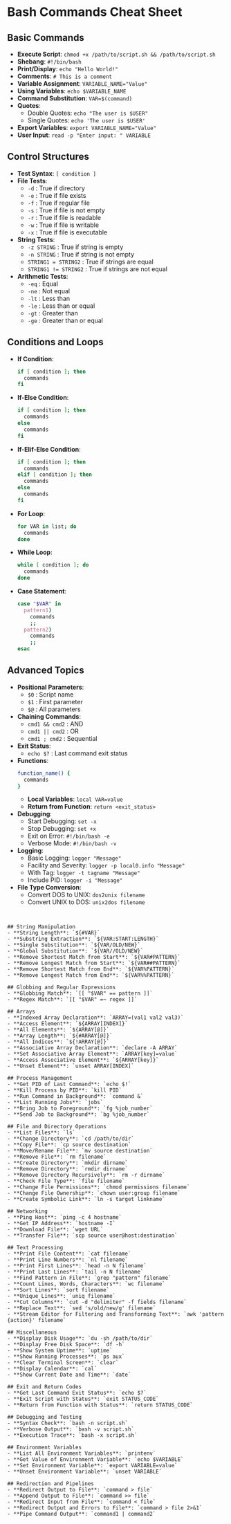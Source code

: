 
# Bash Commands Cheat Sheet

## Basic Commands
- **Execute Script**: `chmod +x /path/to/script.sh && /path/to/script.sh`
- **Shebang**: `#!/bin/bash`
- **Print/Display**: `echo "Hello World!"`
- **Comments**: `# This is a comment`
- **Variable Assignment**: `VARIABLE_NAME="Value"`
- **Using Variables**: `echo $VARIABLE_NAME`
- **Command Substitution**: `VAR=$(command)`
- **Quotes**: 
  - Double Quotes: `echo "The user is $USER"`
  - Single Quotes: `echo 'The user is $USER'`
- **Export Variables**: `export VARIABLE_NAME="Value"`
- **User Input**: `read -p "Enter input: " VARIABLE`

## Control Structures
- **Test Syntax**: `[ condition ]`
- **File Tests**:
  - `-d` : True if directory
  - `-e` : True if file exists
  - `-f` : True if regular file
  - `-s` : True if file is not empty
  - `-r` : True if file is readable
  - `-w` : True if file is writable
  - `-x` : True if file is executable
- **String Tests**:
  - `-z STRING` : True if string is empty
  - `-n STRING` : True if string is not empty
  - `STRING1 = STRING2` : True if strings are equal
  - `STRING1 != STRING2` : True if strings are not equal
- **Arithmetic Tests**:
  - `-eq` : Equal
  - `-ne` : Not equal
  - `-lt` : Less than
  - `-le` : Less than or equal
  - `-gt` : Greater than
  - `-ge` : Greater than or equal

## Conditions and Loops
- **If Condition**:
  ```bash
  if [ condition ]; then
    commands
  fi
  ```
- **If-Else Condition**:
  ```bash
  if [ condition ]; then
    commands
  else
    commands
  fi
  ```
- **If-Elif-Else Condition**:
  ```bash
  if [ condition ]; then
    commands
  elif [ condition ]; then
    commands
  else
    commands
  fi
  ```
- **For Loop**:
  ```bash
  for VAR in list; do
    commands
  done
  ```
- **While Loop**:
  ```bash
  while [ condition ]; do
    commands
  done
  ```
- **Case Statement**:
  ```bash
  case "$VAR" in
    pattern1)
      commands
      ;;
    pattern2)
      commands
      ;;
  esac
  ```

## Advanced Topics
- **Positional Parameters**:
  - `$0` : Script name
  - `$1` : First parameter
  - `$@` : All parameters
- **Chaining Commands**:
  - `cmd1 && cmd2` : AND
  - `cmd1 || cmd2` : OR
  - `cmd1 ; cmd2` : Sequential
- **Exit Status**:
  - `echo $?` : Last command exit status
- **Functions**:
  ```bash
  function_name() {
    commands
  }
  ```
  - **Local Variables**: `local VAR=value`
  - **Return from Function**: `return <exit_status>`
- **Debugging**:
  - Start Debugging: `set -x`
  - Stop Debugging: `set +x`
  - Exit on Error: `#!/bin/bash -e`
  - Verbose Mode: `#!/bin/bash -v`
- **Logging**:
  - Basic Logging: `logger "Message"`
  - Facility and Severity: `logger -p local0.info "Message"`
  - With Tag: `logger -t tagname "Message"`
  - Include PID: `logger -i "Message"`
- **File Type Conversion**:
  - Convert DOS to UNIX: `dos2unix filename`
  - Convert UNIX to DOS: `unix2dos filename`
```

 
## String Manipulation
- **String Length**: `${#VAR}`
- **Substring Extraction**: `${VAR:START:LENGTH}`
- **Single Substitution**: `${VAR/OLD/NEW}`
- **Global Substitution**: `${VAR//OLD/NEW}`
- **Remove Shortest Match from Start**: `${VAR#PATTERN}`
- **Remove Longest Match from Start**: `${VAR##PATTERN}`
- **Remove Shortest Match from End**: `${VAR%PATTERN}`
- **Remove Longest Match from End**: `${VAR%%PATTERN}`

## Globbing and Regular Expressions
- **Globbing Match**: `[[ "$VAR" == pattern ]]`
- **Regex Match**: `[[ "$VAR" =~ regex ]]`

## Arrays
- **Indexed Array Declaration**: `ARRAY=(val1 val2 val3)`
- **Access Element**: `${ARRAY[INDEX]}`
- **All Elements**: `${ARRAY[@]}`
- **Array Length**: `${#ARRAY[@]}`
- **All Indices**: `${!ARRAY[@]}`
- **Associative Array Declaration**: `declare -A ARRAY`
- **Set Associative Array Element**: `ARRAY[key]=value`
- **Access Associative Element**: `${ARRAY[key]}`
- **Unset Element**: `unset ARRAY[INDEX]`

## Process Management
- **Get PID of Last Command**: `echo $!`
- **Kill Process by PID**: `kill PID`
- **Run Command in Background**: `command &`
- **List Running Jobs**: `jobs`
- **Bring Job to Foreground**: `fg %job_number`
- **Send Job to Background**: `bg %job_number`

## File and Directory Operations
- **List Files**: `ls`
- **Change Directory**: `cd /path/to/dir`
- **Copy File**: `cp source destination`
- **Move/Rename File**: `mv source destination`
- **Remove File**: `rm filename`
- **Create Directory**: `mkdir dirname`
- **Remove Directory**: `rmdir dirname`
- **Remove Directory Recursively**: `rm -r dirname`
- **Check File Type**: `file filename`
- **Change File Permissions**: `chmod permissions filename`
- **Change File Ownership**: `chown user:group filename`
- **Create Symbolic Link**: `ln -s target linkname`

## Networking
- **Ping Host**: `ping -c 4 hostname`
- **Get IP Address**: `hostname -I`
- **Download File**: `wget URL`
- **Transfer File**: `scp source user@host:destination`

## Text Processing
- **Print File Content**: `cat filename`
- **Print Line Numbers**: `nl filename`
- **Print First Lines**: `head -n N filename`
- **Print Last Lines**: `tail -n N filename`
- **Find Pattern in File**: `grep "pattern" filename`
- **Count Lines, Words, Characters**: `wc filename`
- **Sort Lines**: `sort filename`
- **Unique Lines**: `uniq filename`
- **Cut Columns**: `cut -d "delimiter" -f fields filename`
- **Replace Text**: `sed 's/old/new/g' filename`
- **Stream Editor for Filtering and Transforming Text**: `awk 'pattern {action}' filename`

## Miscellaneous
- **Display Disk Usage**: `du -sh /path/to/dir`
- **Display Free Disk Space**: `df -h`
- **Show System Uptime**: `uptime`
- **Show Running Processes**: `ps aux`
- **Clear Terminal Screen**: `clear`
- **Display Calendar**: `cal`
- **Show Current Date and Time**: `date`

## Exit and Return Codes
- **Get Last Command Exit Status**: `echo $?`
- **Exit Script with Status**: `exit STATUS_CODE`
- **Return from Function with Status**: `return STATUS_CODE`

## Debugging and Testing
- **Syntax Check**: `bash -n script.sh`
- **Verbose Output**: `bash -v script.sh`
- **Execution Trace**: `bash -x script.sh`

## Environment Variables
- **List All Environment Variables**: `printenv`
- **Get Value of Environment Variable**: `echo $VARIABLE`
- **Set Environment Variable**: `export VARIABLE=value`
- **Unset Environment Variable**: `unset VARIABLE`

## Redirection and Pipelines
- **Redirect Output to File**: `command > file`
- **Append Output to File**: `command >> file`
- **Redirect Input from File**: `command < file`
- **Redirect Output and Errors to File**: `command > file 2>&1`
- **Pipe Command Output**: `command1 | command2`
